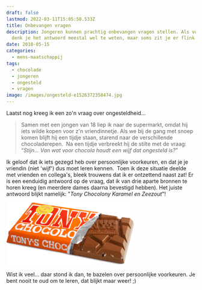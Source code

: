 ```yaml
---
draft: false
lastmod: 2022-03-11T15:05:50.533Z
title: Onbevangen vragen
description: Jongeren kunnen prachtig onbevangen vragen stellen. Als volwassene
  denk je het antwoord meestal wel te weten, maar soms zit je er flink naast!
date: 2018-05-15
categories:
  - mens-maatschappij
tags:
  - chocolade
  - jongeren
  - ongesteld
  - vragen
image: /images/ongesteld-e1526372358474.jpg
---
```

Laatst nog kreeg ik een zo'n vraag over ongesteldheid...

> Samen met een jongen van 18 liep ik naar de supermarkt, omdat hij iets wilde kopen voor z'n vriendinnetje. Als we bij de gang met snoep komen blijft hij een tijdje staan, starend naar de verschillende chocoladerepen.  Na een tijdje verbreekt hij de stilte met de vraag: “*Stijn… Van wat voor chocola houdt een wijf dat ongesteld is?*”

Ik geloof dat ik iets gezegd heb over persoonlijke voorkeuren, en dat je je vriendin (niet 'wijf') dus moet leren kennen.  Toen ik deze situatie deelde met vrienden en collega's, bleek trouwens dat ik er ontzettend naast zat! Er is een eenduidig antwoord op de vraag, dat ik van drie aparte bronnen te horen kreeg (en meerdere dames daarna bevestigd hebben). Het juiste antwoord blijkt namelijk: "*Tony Chocolony Karamel en Zeezout*"!

![](images/chgoco.png)

Wist ik veel... daar stond ik dan, te bazelen over persoonlijke voorkeuren. Je bent nooit te oud om te leren, dat blijkt maar weer! ;)
